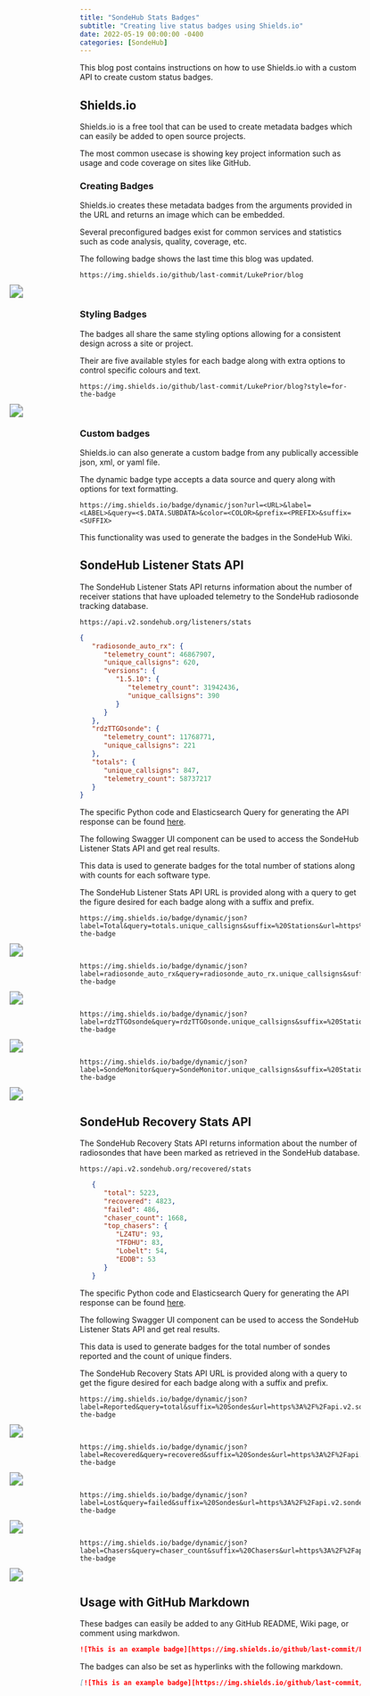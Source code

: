 ```yaml
---
title: "SondeHub Stats Badges"
subtitle: "Creating live status badges using Shields.io"
date: 2022-05-19 00:00:00 -0400
categories: [SondeHub]
---
```


<link rel="stylesheet" href="https://cdnjs.cloudflare.com/ajax/libs/swagger-ui/4.11.1/swagger-ui.css">
<script type="text/javascript" language="javascript" src="https://cdnjs.cloudflare.com/ajax/libs/swagger-ui/4.11.1/swagger-ui-bundle.js"></script>

<style>
   .badge_img {
      position: static!important;
      display: block!important;
      margin-right: auto!important;
      margin-left: auto!important;
      max-width: calc(66.6vw - 30px)!important;
      transform: scale(1.5)!important;
   }
</style>

This blog post contains instructions on how to use Shields.io with a custom API to create custom status badges.

<h2>Shields.io</h2>

Shields.io is a free tool that can be used to create metadata badges which can easily be added to open source projects.

The most common usecase is showing key project information such as usage and code coverage on sites like GitHub.

<h3>Creating Badges</h3>

Shields.io creates these metadata badges from the arguments provided in the URL and returns an image which can be embedded.

Several preconfigured badges exist for common services and statistics such as code analysis, quality, coverage, etc.

The following badge shows the last time this blog was updated.

```
https://img.shields.io/github/last-commit/LukePrior/blog
```

<img class="badge_img" src="https://img.shields.io/github/last-commit/LukePrior/blog">

<h3>Styling Badges</h3>

The badges all share the same styling options allowing for a consistent design across a site or project.

Their are five available styles for each badge along with extra options to control specific colours and text.

```
https://img.shields.io/github/last-commit/LukePrior/blog?style=for-the-badge
```

<img class="badge_img" src="https://img.shields.io/github/last-commit/LukePrior/blog?style=for-the-badge&blank=blank">

<h3>Custom badges</h3>

Shields.io can also generate a custom badge from any publically accessible json, xml, or yaml file.

The dynamic badge type accepts a data source and query along with options for text formatting.

```
https://img.shields.io/badge/dynamic/json?url=<URL>&label=<LABEL>&query=<$.DATA.SUBDATA>&color=<COLOR>&prefix=<PREFIX>&suffix=<SUFFIX>
```

This functionality was used to generate the badges in the SondeHub Wiki.

<h2>SondeHub Listener Stats API</h2>

The SondeHub Listener Stats API returns information about the number of receiver stations that have uploaded telemetry to the SondeHub radiosonde tracking database.

```
https://api.v2.sondehub.org/listeners/stats
```

```json
{
   "radiosonde_auto_rx": {
      "telemetry_count": 46867907,
      "unique_callsigns": 620,
      "versions": {
         "1.5.10": {
            "telemetry_count": 31942436,
            "unique_callsigns": 390
         }
      }
   },
   "rdzTTGOsonde": {
      "telemetry_count": 11768771,
      "unique_callsigns": 221
   },
   "totals": {
      "unique_callsigns": 847,
      "telemetry_count": 58737217
   }
}
```

The specific Python code and Elasticsearch Query for generating the API response can be found <a href="https://github.com/projecthorus/sondehub-infra/blob/a70f7aac4c3b4745a1894d9c7a261830ea982fa3/lambda/query/__init__.py#L394" target="_blank">here</a>.

The following Swagger UI component can be used to access the SondeHub Listener Stats API and get real results.

<div id="OpenAPI1"></div>

<style>
   .swagger-ui .wrapper {
      padding: 0px!important;
   }
   .swagger-ui .wrapper .col-12 {
      padding: 0px!important;
   }
   .swagger-ui .opblock .opblock-summary-path {
      max-width: 100%!important;
   }
   @media (max-width: 768px) {
      .swagger-ui .opblock-body select {
         min-width: 40%!important;
      }
   }
   .swagger-ui a.nostyle, .swagger-ui a.nostyle:visited, .swagger-ui .responses-inner h4, .swagger-ui .responses-inner h5, .swagger-ui .opblock .opblock-section-header h4, .swagger-ui .opblock .opblock-section-header>label {
      color: var(--heading-color)!important;
   }
   .swagger-ui .opblock-description-wrapper p, .swagger-ui .opblock-external-docs-wrapper p, .swagger-ui .opblock-title_normal p, .swagger-ui table thead tr td, .swagger-ui table thead tr th, .swagger-ui .opblock .opblock-summary-description, .swagger-ui .response-col_status, .swagger-ui .markdown p, .swagger-ui .btn, .swagger-ui .parameter__name, .swagger-ui .parameter__type, .swagger-ui .parameter__extension, .swagger-ui .parameter__in {
      color: var(--text-color)!important;
   }
   .swagger-ui .opblock .opblock-section-header {
      background-color: var(--btn-box-shadow)!important;
   }
</style>

<script>
   const paths1 = {
      "/listeners/stats": {
         "get": {
            "tags": [
               "SondeHub Listener Stats"
            ],
            "summary": "Basic version stats",
            "description": "Use this to get stats on how many users are using specific software",
            "responses": {
               "200": {
                  "description": "Returns a dictionary of softwares and versions"
               },
            },
         }
      }
   };

   const spec1 = {
      'swagger': '2.0',
      'paths': paths1,
      'host': 'api.v2.sondehub.org'
   };

   SwaggerUIBundle({
      spec: spec1,
      domNode: document.querySelector('#OpenAPI1')
   })
</script>

This data is used to generate badges for the total number of stations along with counts for each software type.

The SondeHub Listener Stats API URL is provided along with a query to get the figure desired for each badge along with a suffix and prefix.

```
https://img.shields.io/badge/dynamic/json?label=Total&query=totals.unique_callsigns&suffix=%20Stations&url=https%3A%2F%2Fapi.v2.sondehub.org%2Flisteners%2Fstats&style=for-the-badge
```

<img class="badge_img" src="https://img.shields.io/badge/dynamic/json?label=Total&query=totals.unique_callsigns&suffix=%20Stations&url=https%3A%2F%2Fapi.v2.sondehub.org%2Flisteners%2Fstats&style=for-the-badge&blank=blank">

```
https://img.shields.io/badge/dynamic/json?label=radiosonde_auto_rx&query=radiosonde_auto_rx.unique_callsigns&suffix=%20Stations&url=https%3A%2F%2Fapi.v2.sondehub.org%2Flisteners%2Fstats&style=for-the-badge
```

<img class="badge_img" src="https://img.shields.io/badge/dynamic/json?label=radiosonde_auto_rx&query=radiosonde_auto_rx.unique_callsigns&suffix=%20Stations&url=https%3A%2F%2Fapi.v2.sondehub.org%2Flisteners%2Fstats&style=for-the-badge&blank=blank">

```
https://img.shields.io/badge/dynamic/json?label=rdzTTGOsonde&query=rdzTTGOsonde.unique_callsigns&suffix=%20Stations&url=https%3A%2F%2Fapi.v2.sondehub.org%2Flisteners%2Fstats&style=for-the-badge
```

<img class="badge_img" src="https://img.shields.io/badge/dynamic/json?label=rdzTTGOsonde&query=rdzTTGOsonde.unique_callsigns&suffix=%20Stations&url=https%3A%2F%2Fapi.v2.sondehub.org%2Flisteners%2Fstats&style=for-the-badge&blank=blank">

```
https://img.shields.io/badge/dynamic/json?label=SondeMonitor&query=SondeMonitor.unique_callsigns&suffix=%20Stations&url=https%3A%2F%2Fapi.v2.sondehub.org%2Flisteners%2Fstats&style=for-the-badge
```

<img class="badge_img" src="https://img.shields.io/badge/dynamic/json?label=SondeMonitor&query=SondeMonitor.unique_callsigns&suffix=%20Stations&url=https%3A%2F%2Fapi.v2.sondehub.org%2Flisteners%2Fstats&style=for-the-badge&blank=blank">

<h2>SondeHub Recovery Stats API</h2>

The SondeHub Recovery Stats API returns information about the number of radiosondes that have been marked as retrieved in the SondeHub database.

```
https://api.v2.sondehub.org/recovered/stats
```

```json
   {
      "total": 5223,
      "recovered": 4823,
      "failed": 486,
      "chaser_count": 1668,
      "top_chasers": {
         "LZ4TU": 93,
         "TFDHU": 83,
         "Lobelt": 54,
         "EDDB": 53
      }
   }
```

The specific Python code and Elasticsearch Query for generating the API response can be found <a href="https://github.com/projecthorus/sondehub-infra/blob/a70f7aac4c3b4745a1894d9c7a261830ea982fa3/lambda/recovered/__init__.py#L255" target="_blank">here</a>.

The following Swagger UI component can be used to access the SondeHub Listener Stats API and get real results.

<div id="OpenAPI2"></div>

<script>
   const paths2 = {
      "/recovered/stats": {
         "get": {
            "tags": [
               "SondeHub Recovery Stats"
            ],
            "summary": "Request Recovery Stats",
            "description": "Use this to get the recovery stats",
            "parameters": [
               {
                  "in": "query",
                  "name": "lat",
                  "type": "number",
                  "description": "Latitude - if specified, lon and distance are required. Eg: -34.9285"
               },
               {
                  "in": "query",
                  "name": "lon",
                  "description": "Longitude - if specified, lat and distance are required Eg:  138.6007",
                  "type": "number"
               },
               {
                  "in": "query",
                  "name": "distance",
                  "description": "Distance in meters - if specified, lat and lon are required",
                  "type": "number"
               },
               {
                  "in": "query",
                  "name": "duration",
                  "description": "How far back to search in seconds. Defaults to forever",
                  "type": "number"
               },
               {
                  "in": "query",
                  "name": "datetime",
                  "description": "End time to query as an ISO-8601 time string. Defaults to now. Example: `2021-02-02T11:27:38.634Z`",
                  "type": "string",
                  "format": "date-time"
               }
            ],
            "responses": {
               "200": {
                  "description": "Returns a list of recovery objects"
               },
            },
         }
      }
   };

   const spec2 = {
      'swagger': '2.0',
      'paths': paths2,
      'host': 'api.v2.sondehub.org'
   };

   SwaggerUIBundle({
      spec: spec2,
      domNode: document.querySelector('#OpenAPI2')
   })
</script>

This data is used to generate badges for the total number of sondes reported and the count of unique finders.

The SondeHub Recovery Stats API URL is provided along with a query to get the figure desired for each badge along with a suffix and prefix.

```
https://img.shields.io/badge/dynamic/json?label=Reported&query=total&suffix=%20Sondes&url=https%3A%2F%2Fapi.v2.sondehub.org%2Frecovered%2Fstats&style=for-the-badge
```

<img class="badge_img" src="https://img.shields.io/badge/dynamic/json?label=Reported&query=total&suffix=%20Sondes&url=https%3A%2F%2Fapi.v2.sondehub.org%2Frecovered%2Fstats&style=for-the-badge&blank=blank">

```
https://img.shields.io/badge/dynamic/json?label=Recovered&query=recovered&suffix=%20Sondes&url=https%3A%2F%2Fapi.v2.sondehub.org%2Frecovered%2Fstats&style=for-the-badge
```

<img class="badge_img" src="https://img.shields.io/badge/dynamic/json?label=Recovered&query=recovered&suffix=%20Sondes&url=https%3A%2F%2Fapi.v2.sondehub.org%2Frecovered%2Fstats&style=for-the-badge&blank=blank">

```
https://img.shields.io/badge/dynamic/json?label=Lost&query=failed&suffix=%20Sondes&url=https%3A%2F%2Fapi.v2.sondehub.org%2Frecovered%2Fstats&style=for-the-badge
```

<img class="badge_img" src="https://img.shields.io/badge/dynamic/json?label=Lost&query=failed&suffix=%20Sondes&url=https%3A%2F%2Fapi.v2.sondehub.org%2Frecovered%2Fstats&style=for-the-badge&blank=blank">

```
https://img.shields.io/badge/dynamic/json?label=Chasers&query=chaser_count&suffix=%20Chasers&url=https%3A%2F%2Fapi.v2.sondehub.org%2Frecovered%2Fstats&style=for-the-badge
```

<img class="badge_img" src="https://img.shields.io/badge/dynamic/json?label=Chasers&query=chaser_count&suffix=%20Chasers&url=https%3A%2F%2Fapi.v2.sondehub.org%2Frecovered%2Fstats&style=for-the-badge&blank=blank">

<h2>Usage with GitHub Markdown</h2>

These badges can easily be added to any GitHub README, Wiki page, or comment using markdwon.

```markdown
![This is an example badge][https://img.shields.io/github/last-commit/LukePrior/blog]
```

<p>The badges can also be set as hyperlinks with the following markdown.</p>

```markdown
[![This is an example badge][https://img.shields.io/github/last-commit/LukePrior/blog]](https://github.com/LukePrior/blog)
```